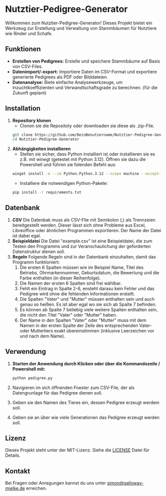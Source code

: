 # Nutztier-Pedigree-Generator

Willkommen zum Nutztier-Pedigree-Generator! Dieses Projekt bietet ein Werkzeug zur Erstellung und Verwaltung von Stammbäumen für Nutztiere wie Rinder und Schafe. 

## Funktionen

- **Erstellen von Pedigrees:** Erstelle und speichere Stammbäume auf Basis von CSV-Files.
- **Datenimport/-export:** Importiere Daten im CSV-Format und exportiere generierte Pedigrees als PDF oder Bilddateien.
- **Datenanalyse:** Biete einfache Analysewerkzeuge, um Inzuchtkoeffizienten und Verwandtschaftsgrade zu berechnen. (für die Zukunft geplant) 

## Installation

1. **Repository klonen**
   - Clonen sie die Repositoty oder downloaden sie diese als .zip-File.
   ```bash
   git clone https://github.com/DeinBenutzername/Nutztier-Pedigree-Generator.git
   cd Nutztier-Pedigree-Generator
   ```
3. **Abhängigkeiten installieren**
   - Stellen sie sicher, dass Python installiert ist oder installieren sie es z.B. mit winegt (getestet mit Python 3.12). Öffnen sie dazu die Powershell und führen sie folenden Befehl aus:
   ```bash
   winget install -e --id Python.Python.3.12 --scope machine --accept-package-agreements --accept-source-agreements
   ```
   - Installiere die notwendigen Python-Pakete:
   ```bash
   pip install -r requirements.txt
   ```

## Datenbank
1. **CSV**
  Die Datenbak muss als CSV-Flie mit Semikolon (;) als Trennzeien bereitgestellt werden. Dieser lässt sich ohne Probleme aus Excel, Libreoffice oder ähnlichen Programmen exportieren. Der Name der Datei ist dabei egal.
2. **Beispieldatei**
  Die Datei "example.csv" ist eine Beispieldatei, die zum Testen den Programms und zur Veranschaulichung der geforderten Datenstruktur dienen soll. 
3. **Regeln**
   Folgende Regeln sind in der Datenbank einzuhalten, damit das Programm funktioniert:
      1. Die ersten 6 Spalten müssen wie im Beispiel Name, Titel des Betriebs, Ohrmarkennummer, Geburtsdatum, die Bewertung und die Farbe enthalten (in dieser Reihenfolge).
      2. Die Namen der ersten 6 Spalten sind frei wählbar.
      3. Fehlt ein Eintrag in Spalte 2-6, ensteht darasu kein Fehler und das Pedigree wird ohne die fehlenden Informationen erstellt.
      4. Die Spalten "Vater" und "Mutter" müssen enthalten sein und auch genau so heißen. Es ist aber egal wo sie sich ab Spalte 7 befinden.
      5. Es können ab Spalte 7 beliebig viele weitere Spalten enthalten sein, die nicht den Titel "Vater" oder "Mutter" haben.
      6. Der Name in den Spalten "Vater" oder "Mutter" muss mit dem Namen in der ersten Spalte der Zeile des entsprechenden Vater- oder Muttertiers exakt übereinstimmen (inklusive Leerzeichen vor und nach dem Name).

## Verwendung

1. **Starten der Anwendung durch Klicken oder über die Kommandozeile / Powershell mit:**
   ```bash
   python pedigree.py
   ```

2. Navigieren im sich öffnenden Fnester zum CSV-File, der als Datengrunlage für das Pedigree dienen soll.
3. Geben sie den Namen des Tieres ein, dessen Pedigree erzeugt werdem soll.
4. Geben sie an über wie viele Generationen das Pedigree erzeugt werden soll.

## Lizenz

Dieses Projekt steht unter der MIT-Lizenz. Siehe die [LICENSE](LICENSE) Datei für Details.

## Kontakt

Bei Fragen oder Anregungen kannst du uns unter [simon@galloway-mielke.de](mailto:simon@galloway-mielke.de) erreichen.
